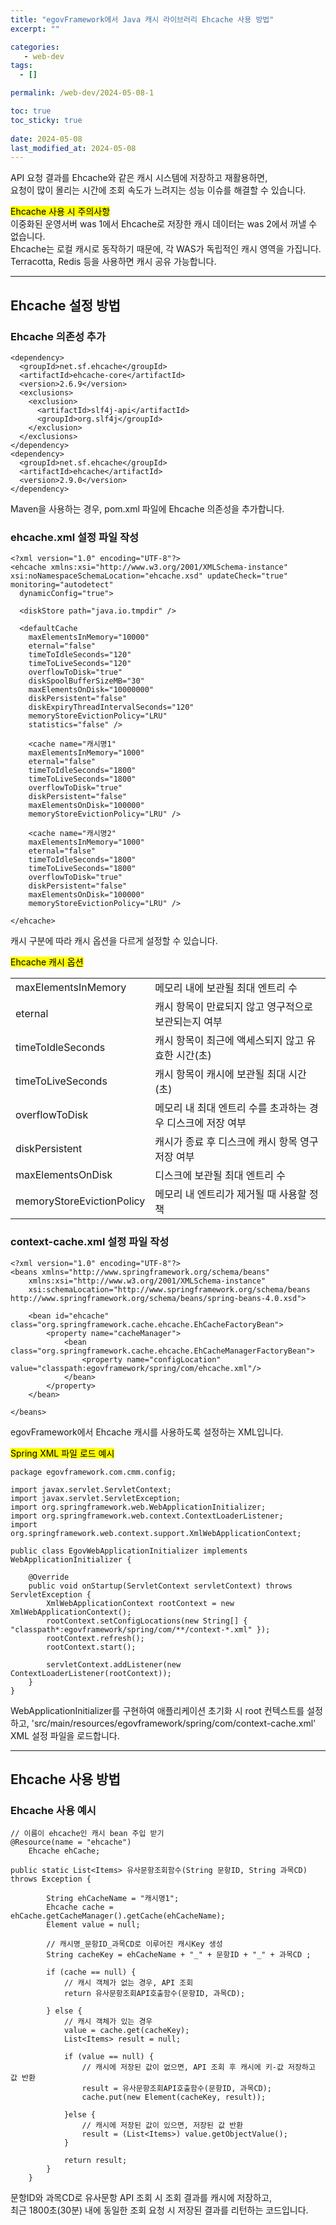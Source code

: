 ```yaml
---
title: "egovFramework에서 Java 캐시 라이브러리 Ehcache 사용 방법"
excerpt: ""

categories:
   - web-dev
tags:
  - []

permalink: /web-dev/2024-05-08-1

toc: true
toc_sticky: true
 
date: 2024-05-08
last_modified_at: 2024-05-08
---
```


API 요청 결과를 Ehcache와 같은 캐시 시스템에 저장하고 재활용하면,  
요청이 많이 몰리는 시간에 조회 속도가 느려지는 성능 이슈를 해결할 수 있습니다.

<mark>Ehcache 사용 시 주의사항</mark>  
이중화된 운영서버 was 1에서 Ehcache로 저장한 캐시 데이터는 was 2에서 꺼낼 수 없습니다.  
Ehcache는 로컬 캐시로 동작하기 때문에, 각 WAS가 독립적인 캐시 영역을 가집니다.  
Terracotta, Redis 등을 사용하면 캐시 공유 가능합니다.

---

## Ehcache 설정 방법

### Ehcache 의존성 추가
```
<dependency>
  <groupId>net.sf.ehcache</groupId>
  <artifactId>ehcache-core</artifactId>
  <version>2.6.9</version>
  <exclusions>
    <exclusion>
      <artifactId>slf4j-api</artifactId>
      <groupId>org.slf4j</groupId>
    </exclusion>
  </exclusions>
</dependency>
<dependency>
  <groupId>net.sf.ehcache</groupId>
  <artifactId>ehcache</artifactId>
  <version>2.9.0</version>
</dependency>
```
Maven을 사용하는 경우, pom.xml 파일에 Ehcache 의존성을 추가합니다.

### ehcache.xml 설정 파일 작성
```
<?xml version="1.0" encoding="UTF-8"?>
<ehcache xmlns:xsi="http://www.w3.org/2001/XMLSchema-instance" xsi:noNamespaceSchemaLocation="ehcache.xsd" updateCheck="true" monitoring="autodetect"
  dynamicConfig="true">
	
  <diskStore path="java.io.tmpdir" />
	 
  <defaultCache 
    maxElementsInMemory="10000" 
    eternal="false" 
    timeToIdleSeconds="120" 
    timeToLiveSeconds="120" 
    overflowToDisk="true"
    diskSpoolBufferSizeMB="30" 
    maxElementsOnDisk="10000000" 
    diskPersistent="false" 
    diskExpiryThreadIntervalSeconds="120" 
    memoryStoreEvictionPolicy="LRU"
    statistics="false" />
	
	<cache name="캐시명1" 
    maxElementsInMemory="1000" 
    eternal="false" 
    timeToIdleSeconds="1800" 
    timeToLiveSeconds="1800" 
    overflowToDisk="true" 
    diskPersistent="false"
    maxElementsOnDisk="100000" 
    memoryStoreEvictionPolicy="LRU" />
			
	<cache name="캐시명2" 
    maxElementsInMemory="1000" 
    eternal="false" 
    timeToIdleSeconds="1800" 
    timeToLiveSeconds="1800" 
    overflowToDisk="true" 
    diskPersistent="false"
    maxElementsOnDisk="100000" 
    memoryStoreEvictionPolicy="LRU" />

</ehcache>
```
캐시 구분에 따라 캐시 옵션을 다르게 설정할 수 있습니다.

<mark>Ehcache 캐시 옵션</mark>
<table class="table_2_left">
  <tbody>
    <tr>
      <td>maxElementsInMemory</td>
      <td>메모리 내에 보관될 최대 엔트리 수</td>
    </tr>
    <tr>
      <td>eternal</td>
      <td>캐시 항목이 만료되지 않고 영구적으로 보관되는지 여부</td>
    </tr>
    <tr>
      <td>timeToIdleSeconds</td>
      <td>캐시 항목이 최근에 액세스되지 않고 유효한 시간(초)</td>
    </tr>
    <tr>
      <td>timeToLiveSeconds</td>
      <td>캐시 항목이 캐시에 보관될 최대 시간(초)</td>
    </tr>
    <tr>
      <td>overflowToDisk</td>
      <td>메모리 내 최대 엔트리 수를 초과하는 경우 디스크에 저장 여부</td>
    </tr>
    <tr>
      <td>diskPersistent</td>
      <td>캐시가 종료 후 디스크에 캐시 항목 영구 저장 여부</td>
    </tr>
    <tr>
      <td>maxElementsOnDisk</td>
      <td>디스크에 보관될 최대 엔트리 수</td>
    </tr>
    <tr>
      <td>memoryStoreEvictionPolicy</td>
      <td>메모리 내 엔트리가 제거될 때 사용할 정책</td>
    </tr>
  </tbody>
</table>

### context-cache.xml 설정 파일 작성
```
<?xml version="1.0" encoding="UTF-8"?>
<beans xmlns="http://www.springframework.org/schema/beans"
	xmlns:xsi="http://www.w3.org/2001/XMLSchema-instance"
	xsi:schemaLocation="http://www.springframework.org/schema/beans http://www.springframework.org/schema/beans/spring-beans-4.0.xsd">
  
	<bean id="ehcache" class="org.springframework.cache.ehcache.EhCacheFactoryBean">
	    <property name="cacheManager">
	        <bean class="org.springframework.cache.ehcache.EhCacheManagerFactoryBean">
	            <property name="configLocation" value="classpath:egovframework/spring/com/ehcache.xml"/>
	        </bean>
	    </property>    
	</bean>
	
</beans>
```
egovFramework에서 Ehcache 캐시를 사용하도록 설정하는 XML입니다.

<mark>Spring XML 파일 로드 예시</mark>
```
package egovframework.com.cmm.config;

import javax.servlet.ServletContext;
import javax.servlet.ServletException;
import org.springframework.web.WebApplicationInitializer;
import org.springframework.web.context.ContextLoaderListener;
import org.springframework.web.context.support.XmlWebApplicationContext;

public class EgovWebApplicationInitializer implements WebApplicationInitializer {

	@Override
	public void onStartup(ServletContext servletContext) throws ServletException {
		XmlWebApplicationContext rootContext = new XmlWebApplicationContext();
		rootContext.setConfigLocations(new String[] { "classpath*:egovframework/spring/com/**/context-*.xml" });
		rootContext.refresh();
		rootContext.start();
		
		servletContext.addListener(new ContextLoaderListener(rootContext));
	}
}
```
WebApplicationInitializer를 구현하여 애플리케이션 초기화 시 root 컨텍스트를 설정하고,
'src/main/resources/egovframework/spring/com/context-cache.xml' XML 설정 파일을 로드합니다.

---

## Ehcache 사용 방법

### Ehcache 사용 예시
```
// 이름이 ehcache인 캐시 bean 주입 받기
@Resource(name = "ehcache")
	Ehcache ehCache;

public static List<Items> 유사문항조회함수(String 문항ID, String 과목CD) throws Exception {
		
		String ehCacheName = "캐시명1";
		Ehcache cache = ehCache.getCacheManager().getCache(ehCacheName);
		Element value = null;
		
		// 캐시명_문항ID_과목CD로 이루어진 캐시Key 생성
		String cacheKey = ehCacheName + "_" + 문항ID + "_" + 과목CD ;

		if (cache == null) {
			// 캐시 객체가 없는 경우, API 조회
			return 유사문항조회API호출함수(문항ID, 과목CD);

		} else {
			// 캐시 객체가 있는 경우
			value = cache.get(cacheKey);
			List<Items> result = null;

			if (value == null) {
				// 캐시에 저장된 값이 없으면, API 조회 후 캐시에 키-값 저장하고 값 반환
				result = 유사문항조회API호출함수(문항ID, 과목CD);
				cache.put(new Element(cacheKey, result));

			}else {
				// 캐시에 저장된 값이 있으면, 저장된 값 반환
				result = (List<Items>) value.getObjectValue();
			}

			return result;
		}
	}
```
문항ID와 과목CD로 유사문항 API 조회 시 조회 결과를 캐시에 저장하고,  
최근 1800초(30분) 내에 동일한 조회 요청 시 저장된 결과를 리턴하는 코드입니다.

